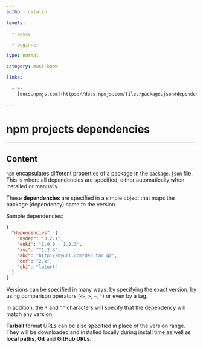 ```yaml
---
author: catalin

levels:

  - basic

  - beginner

type: normal

category: must-know

links:

  - >-
    [docs.npmjs.com](https://docs.npmjs.com/files/package.json#dependencies){website}

---
```


# npm projects dependencies

---

## Content

`npm` encapsulates different properties of a package in the `package.json` file. This is where all dependencies are specified, either automatically when installed or manually.

These **dependencies** are specified in a simple object that maps the package (dependency) name to the version.

Sample dependencies:

```json
{
  "dependencies": {
    "mydep": "3.2.1",
    "enki": "1.0.0 - 1.0.3",
    "xyz": "^1.2.3",
    "abc": "http://myurl.com/dep.tar.gz",
    "def": "2.x",
    "ghi": "latest"
  }
}
```

Versions can be specified in many ways:
by specifying the exact version, by using comparison operators (`<=`, `>`, `~`, `^`) or even by a tag.

In addition, the `*` and `""` characters will specify that the dependency will match any version.

**Tarball** format URLs can be also specified in place of the version range. They will be downloaded and installed locally during install time as well as **local paths**, **Git** and **GitHub URLs**.
